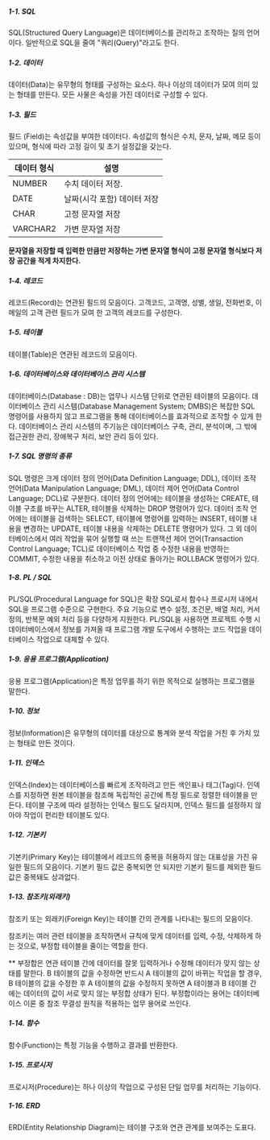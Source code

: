 ##### 1-1. SQL
SQL(Structured Query Language)은 데이터베이스를 관리하고 조작하는 질의 언어이다. 일반적으로 SQL을 줄여 "쿼리(Query)"라고도 한다. 

##### 1-2. 데이터
데이터(Data)는 유무형의 형태를 구성하는 요소다. 하나 이상의 데이터가 모여 의미 있는 형태를 만든다. 모든 사물은 속성을 가진 데이터로 구성할 수 있다. 

##### 1-3. 필드
필드 (Field)는 속성값을 부여한 데이터다. 속성값의 형식은 수치, 문자, 날짜, 메모 등이 있으며, 형식에 따라 고정 길이 및 초기 설정값을 갖는다. 

|데이터 형식 | 설명|
|---|---|
|NUMBER|수치 데이터 저장.|
|DATE|날짜(시각 포함) 데이터 저장|
|CHAR|고정 문자열 저장|
|VARCHAR2|가변 문자열 저장|

**문자열을 저장할 때 입력한 만큼만 저장하는 가변 문자열 형식이 고정 문자열 형식보다 저장 공간을 적게 차지한다.**

##### 1-4. 레코드
레코드(Record)는 연관된 필드의 모음이다. 고객코드, 고객명, 성별, 생일, 전화번호, 이메일의 고객 관련 필드가 모여 한 고객의 레코드를 구성한다.

##### 1-5. 테이블
테이블(Table)은 연관된 레코드의 모음이다. 

##### 1-6. 데이터베이스와 데이터베이스 관리 시스템
데이터베이스(Database : DB)는 업무나 시스템 단위로 연관된 테이블의 모음이다. 
데이터베이스 관리 시스템(Database Management System; DMBS)은 복잡한 SQL 명령어를 사용하지 않고 프로그램을 통해 데이터베이스를 효과적으로 조작할 수 있게 한다. 
데이터베이스 관리 시스템의 주기능은 데이터베이스 구축, 관리, 분석이며, 그 밖에 접근권한 관리, 장애복구 처리, 보안 관리 등이 있다.

##### 1-7. SQL 명령의 종류
SQL 명령은 크게 데이터 정의 언어(Data Definition Language; DDL), 데이터 조작 언어(Data Manipulation Language; DML), 데이터 제어 언어(Data Control Language; DCL)로 구분한다.
데이터 정의 언어에는 테이블을 생성하는 CREATE, 테이블 구조를 바꾸는 ALTER, 테이블을 삭제하는 DROP 명령어가 있다. 데이터 조작 언어에는 테이블을 검색하는 SELECT, 테이블에 명령어를 입력하는 INSERT, 테이블 내용을 변경하는 UPDATE, 테이블 내용을 삭제하는 DELETE 명령어가 있다. 그 외 데이터베이스에서 여러 작업을 묶어 실행할 때 쓰는 트랜잭션 제어 언어(Transaction Control Language; TCL)로 데이터베이스 작업 중 수정한 내용을 반영하는 COMMIT, 수정한 내용을 취소하고 이전 상태로 돌아가는 ROLLBACK 명령어가 있다.

##### 1-8. PL / SQL

PL/SQL(Procedural Language for SQL)은 확장 SQL로서 함수나 프로시저 내에서 SQL을 프로그램 수준으로 구현한다. 주요 기능으로 변수 설정, 조건문, 배열 처리, 커서 정의, 반복문 예외 처리 등을 다양하게 지원한다. PL/SQL을 사용하면 프로젝트 수행 시 데이터베이스에서 정보를 가져올 때 프로그램 개발 도구에서 수행하는 코드 작업을 데이터베이스 작업으로 대체할 수 있다.

##### 1-9. 응용 프로그램(Application)

응용 프로그램(Application)은 특정 업무를 하기 위한 목적으로 실행하는 프로그램을 말한다. 

##### 1-10. 정보

정보(Information)은 유무형의 데이터를 대상으로 통계와 분석 작업을 거친 후 가치 있는 형태로 만든 것이다. 

##### 1-11. 인덱스

인덱스(Index)는 데이터베이스를 빠르게 조작하려고 만든 색인표나 태그(Tag)다. 인덱스를 지정하면 원본 테이블을 참조해 독립적인 공간에 특정 필드로 정렬한 테이블을 만든다. 테이블 구조에 따라 설정하는 인덱스 필드도 달라지며, 인덱스 필드를 설정하지 않아야 작업이 편리한 테이블도 있다.

##### 1-12. 기본키

기본키(Primary Key)는 테이블에서 레코드의 중복을 허용하지 않는 대표성을 가진 유일한 필드의 모음이다. 기본키 필드 값은 중복되면 안 되지만 기본키 필드를 제외한 필드 값은 중복돼도 상과없다.

##### 1-13. 참조키(외래키)

참조키 또는 외래키(Foreign Key)는 테이블 간의 관계를 나타내는 필드의 모음이다.

참조키는 여러 관련 테이블을 조작하면서 규칙에 맞게 데이터를 입력, 수정, 삭제하게 하는 것으로, 부정합 테이블을 줄이는 역할을 한다.

** 부정합은 연관 테이블 간에 데이터를 잘못 입력하거나 수정해 데이터가 맞지 않는 상태를 말한다. B 테이블의 값을 수정하면 반드시 A 테이블의 값이 바뀌는 작업을 할 경우, B 테이블의 값을 수정한 후 A 테이블의 값을 수정하지 못하면 A 테이블과 B 테이블 간에는 데이터의 값이 서로 맞지 않는 부정합 상태가 된다. 부정합이라는 용어는 데이터베이스 이론 중 참조 무결성 원칙을 적용하는 업무 용어로 쓰인다.

##### 1-14. 함수

함수(Function)는 특정 기능을 수행하고 결과를 반환한다. 

##### 1-15. 프로시저

프로시저(Procedure)는 하나 이상의 작업으로 구성된 단일 업무를 처리하는 기능이다. 

##### 1-16. ERD

ERD(Entity Relationship Diagram)는 테이블 구조와 연관 관계를 보여주는 도표다. 